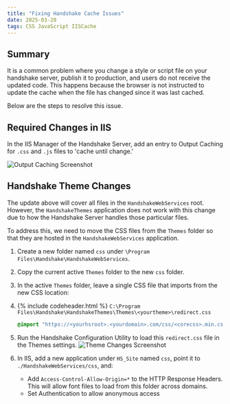 ```yaml
---
title: "Fixing Handshake Cache Issues"
date: 2025-03-20
tags: CSS JavaScript IISCache
---
```

## Summary
It is a common problem where you change a style or script file on your handshake server, publish it to production, and users do not receive the updated code. This happens because the browser is not instructed to update the cache when the file has changed since it was last cached.

Below are the steps to resolve this issue.

## Required Changes in IIS

In the IIS Manager of the Handshake Server, add an entry to Output Caching for `.css` and `.js` files to 'cache until change.'

![Output Caching Screenshot](/assets/images/ss1.png)

## Handshake Theme Changes
The update above will cover all files in the `HandshakeWebServices` root. However, the `HandshakeThemes` application does not work with this change due to how the Handshake Server handles those particular files.

To address this, we need to move the CSS files from the `Themes` folder so that they are hosted in the `HandshakeWebServices` application.

1. Create a new folder named `css` under `\Program Files\Handshake\HandshakeWebServices`.
2. Copy the current active `Themes` folder to the new `css` folder.
3. In the active `Themes` folder, leave a single CSS file that imports from the new CSS location:
4. 
    {% include codeheader.html %}
    `C:\Program Files\Handshake\HandshakeThemes\Themes\<yourtheme>\redirect.css`
    ```css
    @import "https://<yourhsroot>.<yourdomain>.com/css/<corecss>.min.css";
    ```

5. Run the Handshake Configuration Utility to load this `redirect.css` file in the Themes settings.
   ![Theme Changes Screenshot](/assets/images/ss2.png)

6. In IIS, add a new application under `HS_Site` named `css`, point it to `./HandshakeWebServices/css`, and:
    - Add `Access-Control-Allow-Origin=*` to the HTTP Response Headers. This will allow font files to load from this folder across domains.
    - Set Authentication to allow anonymous access

